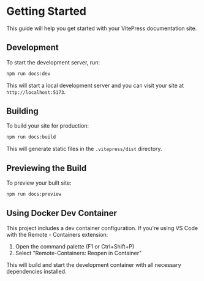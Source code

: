 # Getting Started

This guide will help you get started with your VitePress documentation site.

## Development

To start the development server, run:

```bash
npm run docs:dev
```

This will start a local development server and you can visit your site at `http://localhost:5173`.

## Building

To build your site for production:

```bash
npm run docs:build
```

This will generate static files in the `.vitepress/dist` directory.

## Previewing the Build

To preview your built site:

```bash
npm run docs:preview
```

## Using Docker Dev Container

This project includes a dev container configuration. If you're using VS Code with the Remote - Containers extension:

1. Open the command palette (F1 or Ctrl+Shift+P)
2. Select "Remote-Containers: Reopen in Container"

This will build and start the development container with all necessary dependencies installed.